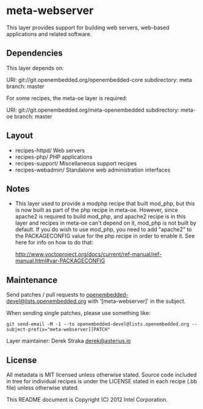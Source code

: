 meta-webserver
==============

This layer provides support for building web servers, web-based
applications and related software.



Dependencies
------------

This layer depends on:

URI: git://git.openembedded.org/openembedded-core
subdirectory: meta
branch: master

For some recipes, the meta-oe layer is required:

URI: git://git.openembedded.org/meta-openembedded
subdirectory: meta-oe
branch: master



Layout
------

* recipes-httpd/      Web servers
* recipes-php/        PHP applications
* recipes-support/    Miscellaneous support recipes
* recipes-webadmin/   Standalone web administration interfaces


Notes
-----

* This layer used to provide a modphp recipe that built mod_php, but
  this is now built as part of the php recipe in meta-oe. However, since
  apache2 is required to build mod_php, and apache2 recipe is in this
  layer and recipes in meta-oe can't depend on it, mod_php is not built
  by default. If you do wish to use mod_php, you need to add "apache2"
  to the PACKAGECONFIG value for the php recipe in order to enable it.
  See here for info on how to do that:

  http://www.yoctoproject.org/docs/current/ref-manual/ref-manual.html#var-PACKAGECONFIG


Maintenance
-----------

Send patches / pull requests to openembedded-devel@lists.openembedded.org
with '[meta-webserver]' in the subject.

When sending single patches, please use something like:
```
git send-email -M -1 --to openembedded-devel@lists.openembedded.org --subject-prefix="meta-webserver][PATCH"
```

Layer maintainer: Derek Straka <derek@asterius.io>


License
-------

All metadata is MIT licensed unless otherwise stated. Source code included
in tree for individual recipes is under the LICENSE stated in each recipe
(.bb file) unless otherwise stated.

This README document is Copyright (C) 2012 Intel Corporation.


